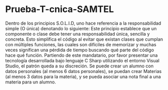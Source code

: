 # Prueba-T-cnica-SAMTEL
Dentro de los principios S.O.L.I.D, uno hace referencia a la responsabilidad simple (O única) denotando lo siguiente:
Este principio establece que un componente o clase debe tener una responsabilidad única, sencilla y concreta. Esto simplifica el código al evitar que existan 
clases que cumplan con múltiples funciones, las cuales son difíciles de memorizar y muchas veces significan una pérdida de tiempo buscando qué parte del código 
hace qué función.   Partiendo de este mandatario, por favor presentar una tecnología desarrollada bajo lenguaje C Sharp utilizando el entorno Visual Studio,
el patrón queda a su discreción.  Se puede crear un alumno con datos personales (al menos 6 datos personales), se puedan crear Materias 
(al menos 3 datos para la materia), y se pueda asociar una nota final a una materia para un alumno. 
